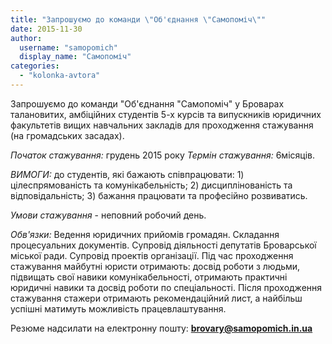 ```yaml
---
title: "Запрошуємо до команди \"Об'єднання \"Самопоміч\""
date: 2015-11-30
author: 
  username: "samopomich"
  display_name: "Самопоміч"
categories: 
  - "kolonka-avtora"
---
```


Запрошуємо до команди "Об'єднання "Самопоміч" у Броварах талановитих, амбіційних студентів 5-х курсів та випускників юридичних факультетів вищих навчальних закладів для проходження стажування (на громадських засадах).

_Початок стажування:_ грудень 2015 року _Термін стажування:_ 6місяців.

_ВИМОГИ:_ до студентів, які бажають співпрацювати: 1) цілеспрямованість та комунікабельність; 2) дисциплінованість та відповідальність; 3) бажання працювати та професійно розвиватись.

_Умови стажування_ - неповний робочий день.

_Обв'язки:_ Ведення юридичних прийомів громадян. Складання процесуальних документів. Супровід діяльності депутатів Броварської міської ради. Супровід проектів організації. Під час проходження стажування майбутні юристи отримають: досвід роботи з людьми, підвищать свої навики комунікабельності, отримають практичні юридичні навики та досвід роботи по спеціальності. Після проходження стажування стажери отримають рекомендаційний лист, а найбільш успішні матимуть можливість працевлаштування.

Резюме надсилати на електронну пошту: **brovary@samopomich.in.ua**
